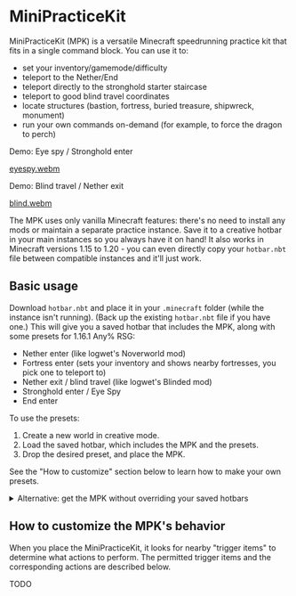 # MiniPracticeKit

MiniPracticeKit (MPK) is a versatile Minecraft speedrunning practice kit that fits in a single command block.
You can use it to:

- set your inventory/gamemode/difficulty
- teleport to the Nether/End
- teleport directly to the stronghold starter staircase
- teleport to good blind travel coordinates
- locate structures (bastion, fortress, buried treasure, shipwreck, monument)
- run your own commands on-demand (for example, to force the dragon to perch)

Demo: Eye spy / Stronghold enter

[eyespy.webm](https://github.com/Knawk/mc-MiniPracticeKit/assets/1924194/c1247755-e4c0-4d28-be68-6a976fd10072)

Demo: Blind travel / Nether exit
  
[blind.webm](https://github.com/Knawk/mc-MiniPracticeKit/assets/1924194/1e363083-3538-46d8-aeb3-b6889a2e0bb9)

The MPK uses only vanilla Minecraft features: there's no need to install any mods or maintain a separate practice instance.
Save it to a creative hotbar in your main instances so you always have it on hand!
It also works in Minecraft versions 1.15 to 1.20 - you can even directly copy your `hotbar.nbt` file between compatible instances and it'll just work.

## Basic usage

Download `hotbar.nbt` and place it in your `.minecraft` folder (while the instance isn't running).
(Back up the existing `hotbar.nbt` file if you have one.)
This will give you a saved hotbar that includes the MPK, along with some presets for 1.16.1 Any% RSG:

- Nether enter (like logwet's Noverworld mod)
- Fortress enter (sets your inventory and shows nearby fortresses, you pick one to teleport to)
- Nether exit / blind travel (like logwet's Blinded mod)
- Stronghold enter / Eye Spy
- End enter

To use the presets:

1. Create a new world in creative mode.
2. Load the saved hotbar, which includes the MPK and the presets.
3. Drop the desired preset, and place the MPK.

See the "How to customize" section below to learn how to make your own presets.

<details>

<summary>Alternative: get the MPK without overriding your saved hotbars</summary>

1. Open or create a Minecraft world in creative mode.
2. Give yourself a command block by running `/give @p command_block`, and place it.
3. Copy the following command into the command block, and click "Done".
4. Activate the command block (for example, with a button) to get a MiniPracticeKit. You can save it to a creative hotbar for easy access.

</details>

## How to customize the MPK's behavior

When you place the MiniPracticeKit, it looks for nearby "trigger items" to determine what actions to perform.
The permitted trigger items and the corresponding actions are described below.

TODO
